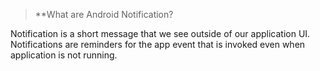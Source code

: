 >**What are Android Notification?

Notification is a short message that we see outside of our application UI. Notifications are reminders for the app event that is invoked even when application is not running.